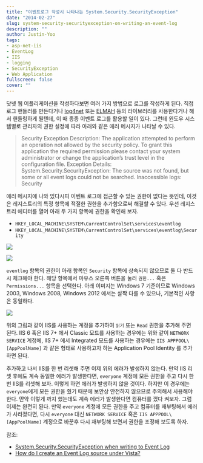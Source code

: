 ```yaml
---
title: "이벤트로그 작성시 나타나는 System.Security.SecurityException"
date: "2014-02-27"
slug: system-security-securityexception-on-writing-an-event-log
description: ""
author: Justin-Yoo
tags:
- asp-net-iis
- EventLog
- IIS
- logging
- SecurityException
- Web Application
fullscreen: false
cover: ""
---
```


닷넷 웹 어플리케이션을 작성하다보면 여러 가지 방법으로 로그를 작성하게 된다. 직접 로그 핸들러를 만든다거나 [log4net](http://logging.apache.org/log4net/) 또는 [ELMAH](https://code.google.com/p/elmah/) 등의 라이브러리를 사용한다거나 해서 핸들링하게 될텐데, 이 때 종종 이벤트 로그를 활용할 일이 있다. 그런데 윈도우 시스템별로 관리자의 권한 설정에 따라 아래와 같은 에러 메시지가 나타날 수 있다.

> Security Exception Description: The application attempted to perform an operation not allowed by the security policy. To grant this application the required permission please contact your system administrator or change the application’s trust level in the configuration file. Exception Details: System.Security.SecurityException: The source was not found, but some or all event logs could not be searched. Inaccessible logs: Security

에러 메시지에 나와 있다시피 이벤트 로그에 접근할 수 있는 권한이 없다는 뜻인데, 이것은 레지스트리의 특정 항목에 적절한 권한을 추가함으로써 해결할 수 있다. 우선 레지스트리 에디터를 열어 아래 두 가지 항목에 권한을 확인해 보자.

- `HKEY_LOCAL_MACHINE\SYSTEM\CurrentControlSet\services\eventlog`
- `HKEY_LOCAL_MACHINE\SYSTEM\CurrentControlSet\services\eventlog\Security`

![](https://sa0blogs.blob.core.windows.net/aliencube/2014/02/registry-eventlog-01.png)

![](https://sa0blogs.blob.core.windows.net/aliencube/2014/02/registry-eventlog-02.png)

`eventlog` 항목의 권한이 아래 항목인 `Security` 항목에 상속되지 않으므로 둘 다 반드시 체크해야 한다. 해당 항목에서 마우스 오른쪽 버튼을 눌러 `권한...` 혹은 `Permissions...` 항목을 선택한다. 아래 이미지는 Windows 7 기준이므로 Windows 2003, Windows 2008, Windows 2012 에서는 살짝 다를 수 있으나, 기본적인 사항은 동일하다.

![](https://sa0blogs.blob.core.windows.net/aliencube/2014/02/registry-eventlog-03.png)

위의 그림과 같이 IIS를 사용하는 계정을 추가하여 `읽기` 또는 `Read` 권한을 추가해 주면 된다. IIS 6 혹은 IIS 7+ 에서 Classic 모드를 사용하는 경우에는 위와 같이 `NETWORK SERVICE` 계정에, IIS 7+ 에서 Integrated 모드를 사용하는 경우에는 `IIS APPPOOL\[AppPoolName]` 과 같은 형태로 사용하고자 하는 Application Pool Identity 를 추가하면 된다.

추가하고 나서 IIS를 한 번 리셋해 주면 이제 위의 에러가 발생하지 않는다. 만약 IIS 리셋 후에도 계속 동일한 에러가 발생한다면, `everyone` 계정에 모든 권한을 주고 다시 한 번 IIS를 리셋해 보자. 이렇게 하면 에러가 발생하지 않을 것이다. 하지만 이 경우에는 `everyone`에게 모든 권한을 줬기 때문에 보안상 안전하지 않으므로 주의해서 사용해야 한다. 먄약 이렇게 까지 했는데도 계속 에러가 발생한다면 컴퓨터를 껐다 켜보자. 그럼 이제는 완전히 된다. 만약 `everyone` 계정에 모든 권한을 주고 컴퓨터를 재부팅해서 에러가 사라졌다면, 다시 `everyone` 대신 `NETWORK SERVICE` 혹은 `IIS APPPOOL\[AppPoolName]` 계정으로 바꾼후 다시 재부팅해 보면서 권한을 조정해 보도록 하자.

참조:

- [System.Security.SecurityException when writing to Event Log](http://stackoverflow.com/questions/1274018/system-security-securityexception-when-writing-to-event-log)
- [How do I create an Event Log source under Vista?](http://social.msdn.microsoft.com/Forums/windowsdesktop/en-US/00a043ae-9ea1-4a55-8b7c-d088a4b08f09/how-do-i-create-an-event-log-source-under-vista?forum=windowsgeneraldevelopmentissues)
